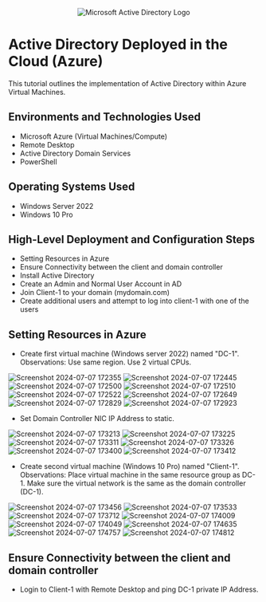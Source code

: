 <p align="center">
<img src="https://i.imgur.com/pU5A58S.png" alt="Microsoft Active Directory Logo"/>
</p>

<h1>Active Directory Deployed in the Cloud (Azure)</h1>
This tutorial outlines the implementation of Active Directory within Azure Virtual Machines.<br />


<h2>Environments and Technologies Used</h2>

- Microsoft Azure (Virtual Machines/Compute)
- Remote Desktop
- Active Directory Domain Services
- PowerShell

<h2>Operating Systems Used </h2>

- Windows Server 2022
- Windows 10 Pro

<h2>High-Level Deployment and Configuration Steps</h2>

- Setting Resources in Azure
- Ensure Connectivity between the client and domain controller
- Install Active Directory
- Create an Admin and Normal User Account in AD
- Join Client-1 to your domain (mydomain.com)
- Create additional users and attempt to log into client-1 with one of the users

<h2>Setting Resources in Azure</h2>

- Create first virtual machine (Windows server 2022) named "DC-1". Observations: Use same region. Use 2 virtual CPUs.

![Screenshot 2024-07-07 172355](https://github.com/user-attachments/assets/0f71e532-c295-462a-b773-5aeba5ef039f)
![Screenshot 2024-07-07 172445](https://github.com/user-attachments/assets/49fda395-01e3-4cc0-8aaa-163bfe49592c)
![Screenshot 2024-07-07 172500](https://github.com/user-attachments/assets/1c76a39d-c4bb-4ba5-81f4-80883a758245)
![Screenshot 2024-07-07 172510](https://github.com/user-attachments/assets/e5d51593-88fa-4788-bccc-21cc08515dc8)
![Screenshot 2024-07-07 172522](https://github.com/user-attachments/assets/a057474c-4b88-4b1d-b7b5-1dc90a4e4f56)
![Screenshot 2024-07-07 172649](https://github.com/user-attachments/assets/e60b3b4e-41ce-4144-ae12-47665cd003eb)
![Screenshot 2024-07-07 172829](https://github.com/user-attachments/assets/f84b819a-3797-438a-a0fe-f7779a5189e5)
![Screenshot 2024-07-07 172923](https://github.com/user-attachments/assets/ab1589e5-807c-4bb5-adef-8f3da8ab2999)

- Set Domain Controller NIC IP Address to static. 

![Screenshot 2024-07-07 173213](https://github.com/user-attachments/assets/9bd55293-7d05-4c52-8912-1929e484e722)
![Screenshot 2024-07-07 173225](https://github.com/user-attachments/assets/18336070-ad88-4f9d-9cf9-b038450a0b5e)
![Screenshot 2024-07-07 173311](https://github.com/user-attachments/assets/0930b79e-ad0a-4fde-a3b6-36d71ca0f961)
![Screenshot 2024-07-07 173326](https://github.com/user-attachments/assets/ed5bbb5e-f324-4718-b7a7-d915d7aa7cf9)
![Screenshot 2024-07-07 173400](https://github.com/user-attachments/assets/dd89f757-251c-40dc-a204-ac96f76e7f6f)
![Screenshot 2024-07-07 173412](https://github.com/user-attachments/assets/f60fe0f5-c7f0-40ff-8583-98d9abefa7b4)


- Create second virtual machine (Windows 10 Pro) named "Client-1". Observations: Place virtual machine in the same resource group as DC-1. Make sure the virtual network is the same as the domain controller (DC-1).

![Screenshot 2024-07-07 173456](https://github.com/user-attachments/assets/a436d8e9-695c-495e-a642-301a9bfaf938)
![Screenshot 2024-07-07 173533](https://github.com/user-attachments/assets/f7a8a3e3-e524-4bd8-9128-0cd75a5737ca)
![Screenshot 2024-07-07 173712](https://github.com/user-attachments/assets/d8994bba-f781-4efe-9a26-e34c36733c26)
![Screenshot 2024-07-07 174009](https://github.com/user-attachments/assets/30404566-c606-4cd2-b4ae-8f1a27b49994)
![Screenshot 2024-07-07 174049](https://github.com/user-attachments/assets/b5f459a7-7f7d-4560-a4d6-132921e04d67)
![Screenshot 2024-07-07 174635](https://github.com/user-attachments/assets/c5ac87e0-a177-441a-8f42-575f3d95b097)
![Screenshot 2024-07-07 174757](https://github.com/user-attachments/assets/63b321ee-33b9-4cb0-8182-a7aac6bb298f)
![Screenshot 2024-07-07 174812](https://github.com/user-attachments/assets/6f5c75d8-09d4-487c-81c9-9dbdf76f7fc6)

<h2>Ensure Connectivity between the client and domain controller</h2>

- Login to Client-1 with Remote Desktop and ping DC-1 private IP Address.










 








